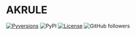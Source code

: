 # AKRULE
[![Pyversions](https://img.shields.io/pypi/pyversions/ibm-analytics-engine-python.svg?style=flat-square?logo=python)](https://pypi.python.org/pypi/ibm-analytics-engine-python)
![PyPI](https://img.shields.io/pypi/v/akrule?logo=python)
[![License](https://img.shields.io/badge/License-Apache_2.0-blue.svg)](https://opensource.org/licenses/Apache-2.0)
![GitHub followers](https://img.shields.io/github/followers/Hasan-Basri-Akcay?logo=github)

